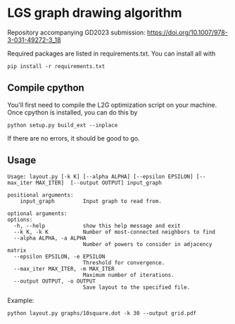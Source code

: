 # LGS graph drawing algorithm

Repository accompanying GD2023 submission: https://doi.org/10.1007/978-3-031-49272-3_18

Required packages are listed in requirements.txt. You can install all with 

```pip install -r requirements.txt```

## Compile cpython
You'll first need to compile the L2G optimization script on your machine. Once cpython is installed, you can do this by 

`python setup.py build_ext --inplace` 

If there are no errors, it should be good to go. 

## Usage

```
Usage: layout.py [-k K] [--alpha ALPHA] [--epsilon EPSILON] [--max_iter MAX_ITER]  [--output OUTPUT] input_graph

positional arguments: 
    input_graph         Input graph to read from. 

optional arguments:
options:
  -h, --help            show this help message and exit
  --k K, -k K           Number of most-connected neighbors to find
  --alpha ALPHA, -a ALPHA
                        Number of powers to consider in adjacency matrix
  --epsilon EPSILON, -e EPSILON
                        Threshold for convergence.
  --max_iter MAX_ITER, -m MAX_ITER
                        Maximum number of iterations.
  --output OUTPUT, -o OUTPUT
                        Save layout to the specified file.
```

Example: 
```
python layout.py graphs/10square.dot -k 30 --output grid.pdf
```